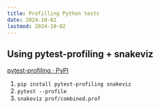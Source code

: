 ```yaml
---
title: Profilling Python tests
date: 2024-10-02
lastmod: 2024-10-02
---
```


## Using pytest-profiling + snakeviz

[pytest-profiling · PyPI](https://pypi.org/project/pytest-profiling)

1. `pip install pytest-profiling snakeviz`
1. `pytest --profile`
1. `snakeviz prof/combined.prof`
